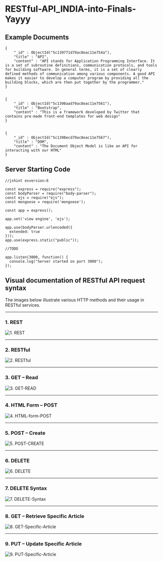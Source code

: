 # RESTful-API_INDIA-into-Finals-Yayyy

## Example Documents
```
{
    "_id" : ObjectId("5c139771d79ac8eac11e754a"),
    "title" : "API",
    "content" : "API stands for Application Programming Interface. It is a set of subroutine definitions, communication protocols, and tools for building software. In general terms, it is a set of clearly defined methods of communication among various components. A good API makes it easier to develop a computer program by providing all the building blocks, which are then put together by the programmer."
}


{
    "_id" : ObjectId("5c1398aad79ac8eac11e7561"),
    "title" : "Bootstrap",
    "content" : "This is a framework developed by Twitter that contains pre-made front-end templates for web design"
}


{
    "_id" : ObjectId("5c1398ecd79ac8eac11e7567"),
    "title" : "DOM",
    "content" : "The Document Object Model is like an API for interacting with our HTML"
}
```

## Server Starting Code

```
//jshint esversion:6

const express = require("express");
const bodyParser = require("body-parser");
const ejs = require("ejs");
const mongoose = require('mongoose');

const app = express();

app.set('view engine', 'ejs');

app.use(bodyParser.urlencoded({
  extended: true
}));
app.use(express.static("public"));

//TODO

app.listen(3000, function() {
  console.log("Server started on port 3000");
});
```

## Visual documentation of RESTful API request syntax

The images below illustrate various HTTP methods and their usage in RESTful services.

---

### 1. REST
![1. REST](images/1.png)

---

### 2. RESTful
![2. RESTful](images/2.RESTful.png)

---

### 3. GET – Read
![3. GET-READ](images/3.GET-READ.png)

---

### 4. HTML Form – POST
![4. HTML-form-POST](images/4.HTML-form-POST.png)

---

### 5. POST – Create
![5. POST-CREATE](images/5.POST-CREATE.png)

---

### 6. DELETE
![6. DELETE](images/6.DELETE.png)

---

### 7. DELETE Syntax
![7. DELETE-Syntax](images/7.DELETE-Syntax.png)

---

### 8. GET – Retrieve Specific Article
![8. GET-Specific-Article](images/8.GET-Specific-Article.png)

---

### 9. PUT – Update Specific Article
![9. PUT-Specific-Article](images/9.PUT-Specific-Article.png)